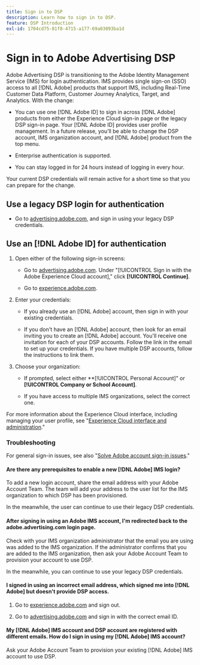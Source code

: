 ```yaml
---
title: Sign in to DSP
description: Learn how to sign in to DSP.
feature: DSP Introduction
exl-id: 1704cd75-81f8-4715-a177-69a03093ba1d
---
```

# Sign in to Adobe Advertising DSP

Adobe Advertising DSP is transitioning to the Adobe Identity Management Service (IMS) for login authentication. IMS provides single sign-on (SSO) access to all [!DNL Adobe] products that support IMS, including Real-Time Customer Data Platform, Customer Journey Analytics, Target, and Analytics. With the change: 

* You can use one [!DNL Adobe ID] to sign in across [!DNL Adobe] products from either the Experience Cloud sign-in page or the legacy DSP sign-in page. Your [!DNL Adobe ID] provides user profile management. In a future release, you’ll be able to change the DSP account, IMS organization account, and [!DNL Adobe] product from the top menu.

* Enterprise authentication is supported.

* You can stay logged in for 24 hours instead of logging in every hour.

Your current DSP credentials will remain active for a short time so that you can prepare for the change.

## Use a legacy DSP login for authentication

* Go to [advertising.adobe.com](https://advertising.adobe.com), and sign in using your legacy DSP credentials.

## Use an [!DNL Adobe ID] for authentication

1. Open either of the following sign-in screens:

   * Go to [advertising.adobe.com](https://advertising.adobe.com). Under "[!UICONTROL Sign in with the Adobe Experience Cloud account]," click **[!UICONTROL Continue]**.
   
   * Go to [experience.adobe.com](https://experience.adobe.com).

1. Enter your credentials:

   * If you already use an [!DNL Adobe] account, then sign in with your existing credentials.

   * If you don't have an [!DNL Adobe] account, then look for an email inviting you to create an [!DNL Adobe] account. You'll receive one invitation for each of your DSP accounts. Follow the link in the email to set up your credentials. If you have multiple DSP accounts, follow the instructions to link them.

1. Choose your organization:

   * If prompted, select either **[!UICONTROL Personal Account]" or **[!UICONTROL Company or School Account]**.

   * If you have access to multiple IMS organizations, select the correct one.
   
For more information about the Experience Cloud interface, including managing your user profile, see "[Experience Cloud interface and administration](https://experienceleague.adobe.com/en/docs/core-services/interface/experience-cloud)."

### Troubleshooting

For general sign-in issues, see also "[Solve Adobe account sign-in issues](https://helpx.adobe.com/manage-account/kb/account-password-sign-help.linkfree.html)."

#### Are there any prerequisites to enable a new [!DNL Adobe] IMS login? 

To add a new login account, share the email address with your Adobe Account Team. The team will add your address to the user list for the IMS organization to which DSP has been provisioned. 

In the meanwhile, the user can continue to use their legacy DSP credentials.

#### After signing in using an Adobe IMS account, I'm redirected back to the adobe.advertising.com login page.  

Check with your IMS organization administrator that the email you are using was added to the IMS organization. If the administrator confirms that you are added to the IMS organization, then ask your Adobe Account Team to provision your account to use DSP.  

In the meanwhile, you can continue to use your legacy DSP credentials.

#### I signed in using an incorrect email address, which signed me into [!DNL Adobe] but doesn't provide DSP access.  

1. Go to [experience.adobe.com](https://experience.adobe.com) and sign out.  

1. Go to [advertising.adobe.com](https://advertising.adobe.com) and sign in with the correct email ID.  

#### My [!DNL Adobe] IMS account and DSP account are registered with different emails. How do I sign in using my [!DNL Adobe] IMS account? 

Ask your Adobe Account Team to provision your existing [!DNL Adobe] IMS account to use DSP.
